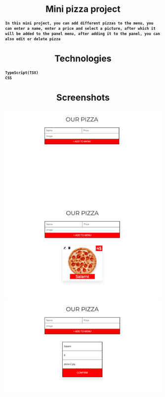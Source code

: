 <h1 align="center">Mini pizza project</h1>

**`In this mini project, you can add different pizzas to the menu, you can enter a name, enter a price and select a picture, after which it will be added to the panel menu, after adding it to the panel, you can also edit or delete pizza`**

<h1 align="center">Technologies</h1>

**`TypeScript(TSX)`** <br/>
**`CSS`**

<h1 align="center">Screenshots</h1>

![Alt text](ps1-1.png)
![Alt text](ps2.png)
![Alt text](ps3.png)
